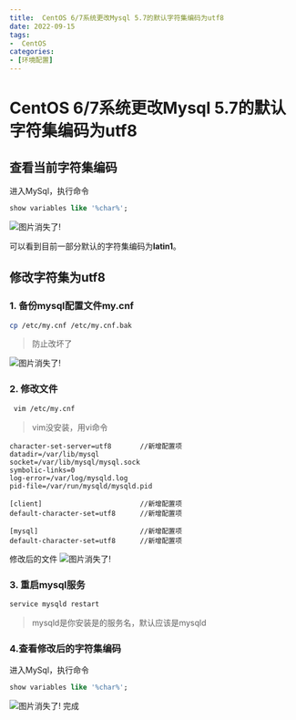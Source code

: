 ```yaml
---
title:  CentOS 6/7系统更改Mysql 5.7的默认字符集编码为utf8
date: 2022-09-15
tags:
-  CentOS
categories:
- [环境配置]
---
```


# CentOS 6/7系统更改Mysql 5.7的默认字符集编码为utf8

## 查看当前字符集编码
进入MySql，执行命令
```sql
show variables like '%char%';
```
![图片消失了!](https://cdn.jsdelivr.net/gh/meimeng-Y/comments@main//imgs/202305172242872.png)

可以看到目前一部分默认的字符集编码为**latin1**。

## 修改字符集为utf8
### 1. 备份mysql配置文件my.cnf
```sh
cp /etc/my.cnf /etc/my.cnf.bak
```
> 防止改坏了
> 
![图片消失了!](https://cdn.jsdelivr.net/gh/meimeng-Y/comments@main//imgs/202305172245102.png)

### 2. 修改文件
```sh
 vim /etc/my.cnf
```
 > vim没安装，用vi命令
 > 

```
character-set-server=utf8		//新增配置项
datadir=/var/lib/mysql
socket=/var/lib/mysql/mysql.sock
symbolic-links=0
log-error=/var/log/mysqld.log
pid-file=/var/run/mysqld/mysqld.pid

[client]                		//新增配置项
default-character-set=utf8		//新增配置项

[mysql]                     	//新增配置项
default-character-set=utf8		//新增配置项
```
修改后的文件
![图片消失了!](https://cdn.jsdelivr.net/gh/meimeng-Y/comments@main//imgs/202305172248465.png)

### 3. 重启mysql服务
```sh 
service mysqld restart 
```
> mysqld是你安装是的服务名，默认应该是mysqld
> 

### 4.查看修改后的字符集编码
进入MySql，执行命令
```sql
show variables like '%char%';
```
![图片消失了!](https://cdn.jsdelivr.net/gh/meimeng-Y/comments@main//imgs/202305172253790.png)
完成
